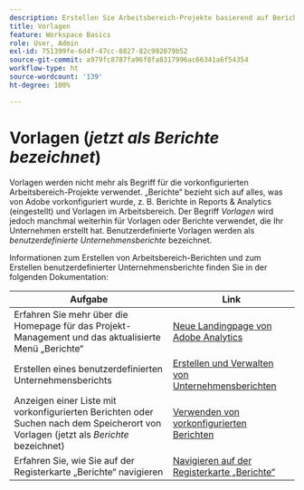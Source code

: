 ```yaml
---
description: Erstellen Sie Arbeitsbereich-Projekte basierend auf Berichten.
title: Vorlagen
feature: Workspace Basics
role: User, Admin
exl-id: 751399fe-6d4f-47cc-8827-82c992079b52
source-git-commit: a979fc8787fa96f8fa8317996ac66341a6f54354
workflow-type: ht
source-wordcount: '139'
ht-degree: 100%

---
```


# Vorlagen (*jetzt als Berichte bezeichnet*)

Vorlagen werden nicht mehr als Begriff für die vorkonfigurierten Arbeitsbereich-Projekte verwendet. „Berichte“ bezieht sich auf alles, was von Adobe vorkonfiguriert wurde, z. B. Berichte in Reports &amp; Analytics (eingestellt) und Vorlagen im Arbeitsbereich. Der Begriff *Vorlagen* wird jedoch manchmal weiterhin für Vorlagen oder Berichte verwendet, die Ihr Unternehmen erstellt hat. Benutzerdefinierte Vorlagen werden als *benutzerdefinierte Unternehmensberichte* bezeichnet.

Informationen zum Erstellen von Arbeitsbereich-Berichten und zum Erstellen benutzerdefinierter Unternehmensberichte finden Sie in der folgenden Dokumentation:

| Aufgabe | Link |
|---|---| 
| Erfahren Sie mehr über die Homepage für das Projekt-Management und das aktualisierte Menü „Berichte“ | [Neue Landingpage von Adobe Analytics](/help/analyze/landing.md) |
| Erstellen eines benutzerdefinierten Unternehmensberichts | [Erstellen und Verwalten von Unternehmensberichten](/help/analyze/analysis-workspace/reports/create-company-reports.md) |
| Anzeigen einer Liste mit vorkonfigurierten Berichten oder Suchen nach dem Speicherort von Vorlagen (jetzt als *Berichte* bezeichnet) | [Verwenden von vorkonfigurierten Berichten](/help/analyze/analysis-workspace/reports/use-reports.md) |
| Erfahren Sie, wie Sie auf der Registerkarte „Berichte“ navigieren | [Navigieren auf der Registerkarte „Berichte“](/help/analyze/landing.md#navigate-reports) |